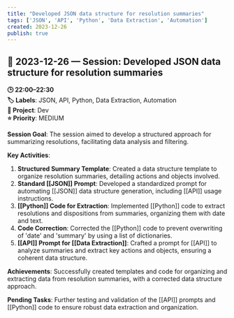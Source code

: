 ```yaml
---
title: "Developed JSON data structure for resolution summaries"
tags: ['JSON', 'API', 'Python', 'Data Extraction', 'Automation']
created: 2023-12-26
publish: true
---
```


## 📅 2023-12-26 — Session: Developed JSON data structure for resolution summaries

**🕒 22:00–22:30**  
**🏷️ Labels**: JSON, API, Python, Data Extraction, Automation  
**📂 Project**: Dev  
**⭐ Priority**: MEDIUM  


**Session Goal**: The session aimed to develop a structured approach for summarizing resolutions, facilitating data analysis and filtering.

**Key Activities**:
1. **Structured Summary Template**: Created a data structure template to organize resolution summaries, detailing actions and objects involved.
2. **Standard [[JSON]] Prompt**: Developed a standardized prompt for automating [[JSON]] data structure generation, including [[API]] usage instructions.
3. **[[Python]] Code for Extraction**: Implemented [[Python]] code to extract resolutions and dispositions from summaries, organizing them with date and text.
4. **Code Correction**: Corrected the [[Python]] code to prevent overwriting of 'date' and 'summary' by using a list of dictionaries.
5. **[[API]] Prompt for [[Data Extraction]]**: Crafted a prompt for [[API]] to analyze summaries and extract key actions and objects, ensuring a coherent data structure.

**Achievements**: Successfully created templates and code for organizing and extracting data from resolution summaries, with a corrected data structure approach.

**Pending Tasks**: Further testing and validation of the [[API]] prompts and [[Python]] code to ensure robust data extraction and organization.
